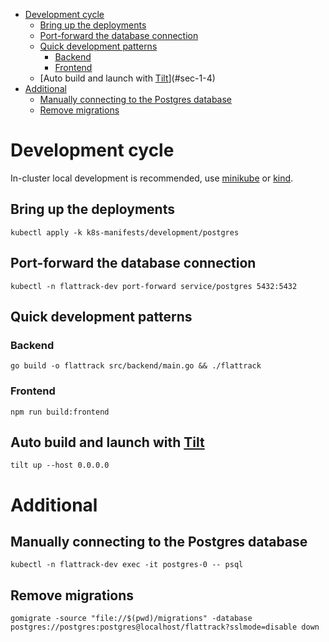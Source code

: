 - [Development cycle](#sec-1)
  - [Bring up the deployments](#sec-1-1)
  - [Port-forward the database connection](#sec-1-2)
  - [Quick development patterns](#sec-1-3)
    - [Backend](#sec-1-3-1)
    - [Frontend](#sec-1-3-2)
  - [Auto build and launch with [Tilt](https://tilt.dev)](#sec-1-4)
- [Additional](#sec-2)
  - [Manually connecting to the Postgres database](#sec-2-1)
  - [Remove migrations](#sec-2-2)


# Development cycle<a id="sec-1"></a>

In-cluster local development is recommended, use [minikube](https://minikube.sigs.k8s.io) or [kind](https://kind.sigs.k8s.io/).

## Bring up the deployments<a id="sec-1-1"></a>

```shell
kubectl apply -k k8s-manifests/development/postgres
```

## Port-forward the database connection<a id="sec-1-2"></a>

```shell
kubectl -n flattrack-dev port-forward service/postgres 5432:5432
```

## Quick development patterns<a id="sec-1-3"></a>

### Backend<a id="sec-1-3-1"></a>

```shell
go build -o flattrack src/backend/main.go && ./flattrack
```

### Frontend<a id="sec-1-3-2"></a>

```shell
npm run build:frontend
```

## Auto build and launch with [Tilt](https://tilt.dev)<a id="sec-1-4"></a>

```shell
tilt up --host 0.0.0.0
```

# Additional<a id="sec-2"></a>

## Manually connecting to the Postgres database<a id="sec-2-1"></a>

```shell
kubectl -n flattrack-dev exec -it postgres-0 -- psql
```

## Remove migrations<a id="sec-2-2"></a>

```shell
gomigrate -source "file://$(pwd)/migrations" -database postgres://postgres:postgres@localhost/flattrack?sslmode=disable down
```
